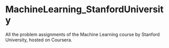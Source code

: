 # MachineLearning_StanfordUniversity
All the problem assignments of the Machine Learning course by Stanford University, hosted on Coursera.
